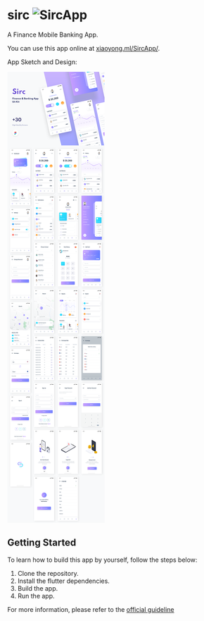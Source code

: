 # sirc ![SircApp](https://github.com/jixiaoyong/SircApp/actions/workflows/main.yml/badge.svg)

A Finance Mobile Banking App.

You can use this app online at [xiaoyong.ml/SircApp/](https://xiaoyong.ml/SircApp/).

App Sketch and Design:

![](./doc/imgs/AppSketch.png)

## Getting Started

To learn how to build this app by yourself, follow the steps below:

1. Clone the repository.
2. Install the flutter dependencies.
3. Build the app.
4. Run the app.

For more information, please refer to the [official guideline](https://docs.flutter.dev/deployment/android#build-an-apk)


